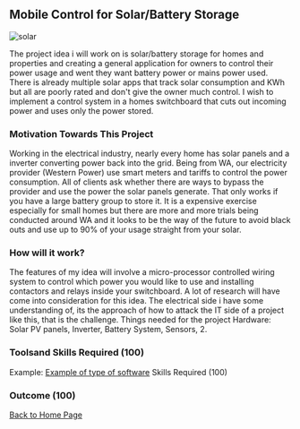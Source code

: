 ## Mobile Control for Solar/Battery Storage

![solar](https://user-images.githubusercontent.com/48243224/54472570-28ea7080-4805-11e9-96b2-b402f7b9bd82.jpg)

The project idea i will work on is solar/battery storage for homes and properties and creating a general application for owners to control their power usage and went they want battery power or mains power used. There is already multiple solar apps that track solar consumption and KWh but all are poorly rated and don't give the owner much control. I wish to implement a control system in a homes switchboard that cuts out incoming power and uses only the power stored. 

### Motivation Towards This Project

Working in the electrical industry, nearly every home has solar panels and a inverter converting power back into the grid. Being from WA, our electricity provider (Western Power) use smart meters and tariffs to control the power consumption. All of clients ask whether there are ways to bypass the provider and use the power the solar panels generate. That only works if you have a  large battery group to store it. It is a expensive exercise especially for small homes but there are more and more trials being conducted around WA and it looks to be the way of the future to avoid black outs and use up to 90% of your usage straight from your solar.

### How will it work?

The features of my idea will involve a micro-processor controlled wiring system to control which power you would like to use and installing contactors and relays inside your switchboard. A lot of research will have come into consideration for this idea. The electrical side i have some understanding of, its the approach of how to attack the IT side of a project like this, that is the challenge. Things needed for the project
	Hardware:
      Solar PV panels, Inverter, Battery System, Sensors, 
	2. 
### Toolsand Skills Required (100)

Example: 
[Example of type of software](https://www.clipsal.com/Trade/Products/Integrated-Systems/C-Bus-Control-and-Management-System/C-Bus-Software)
Skills Required (100) 

### Outcome (100)

[Back to Home Page](https://lightfoot610.github.io/MyProfile/)

